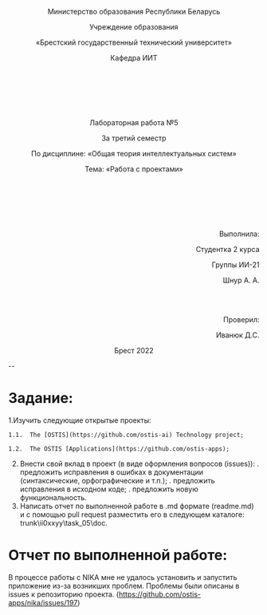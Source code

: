 <p align="center">Министерство образования Республики Беларусь</p>
<p align="center">Учреждение образования</p>
<p align="center">«Брестский государственный технический университет»</p>
<p align="center">Кафедра ИИТ</p>
<br/><br/><br/><br/><br/>
<p align="center">Лабораторная работа №5</p>
<p align="center">За третий семестр</p>
<p align="center">По дисциплине: «Общая теория интеллектуальных систем»</p>
<p align="center">Тема: «Работа с проектами»</p>
<br/><br/><br/><br/><br/>
<p align="right">Выполнила:</p>
<p align="right">Студентка 2 курса</p>
<p align="right">Группы ИИ-21</p>
<p align="right">Шнур А. А.</p>
<br/><br/>
<p align="right">Проверил:</p>
<p align="right">Иванюк Д.С.</p>

<p align="center">Брест 2022 <br/>

--
# Задание: #
1.Изучить следующие открытые проекты:

    1.1.  The [OSTIS](https://github.com/ostis-ai) Technology project;

    1.2.  The OSTIS [Applications](https://github.com/ostis-apps);

2. Внести свой вклад в проект (в виде оформления вопросов (issues)):
. предложить исправления в ошибках в документации (синтаксические, орфографические и т.п.);
. предложить исправления в исходном коде;
. предложить новую функциональность.
3. Написать отчет по выполненной работе в .md формате (readme.md) и с помощью pull request разместить его в следующем каталоге: trunk\ii0xxyy\task_05\doc.
# Отчет по выполненной работе: #
 В процессе работы с NIKA  мне не удалось установить и запустить приложение из-за возникших проблем. Проблемы были описаны в issues к репозиторию проекта. (https://github.com/ostis-apps/nika/issues/197)